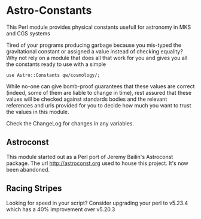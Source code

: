 # Astro-Constants
This Perl module provides physical constants usefull for astronomy in MKS and CGS systems

Tired of your programs producing garbage because you mis-typed the gravitational constant
or assigned a value instead of checking equality?  Why not rely on a module that does
all that work for you and gives you all the constants ready to use with a simple
```
use Astro::Constants qw/cosmology/;
```

While no-one can give bomb-proof guarantees that these values are correct (indeed, 
some of them are liable to change in time), rest assured that these values
will be checked against standards bodies and the relevant references and urls
provided for you to decide how much you want to trust the values in this module.

Check the ChangeLog for changes in any variables.

## Astroconst
This module started out as a Perl port of Jeremy Bailin's Astroconst package.
The url http://astroconst.org used to house this project.  It's now been abandoned.

## Racing Stripes
Looking for speed in your script?  Consider upgrading your perl to v5.23.4
which has a 40% improvement over v5.20.3
